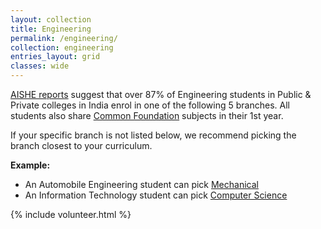 ```yaml
---
layout: collection
title: Engineering
permalink: /engineering/
collection: engineering
entries_layout: grid
classes: wide
---
```

[AISHE reports](https://www.education.gov.in/sites/upload_files/mhrd/files/statistics-new/AISHE%20Final%20Report%202018-19.pdf) suggest that over 87% of Engineering students in Public & Private colleges in India enrol in one of the following 5 branches. All students also share <a href="/engineering/common/">Common Foundation</a> subjects in their 1st year.

If your specific branch is not listed below, we recommend picking the branch closest to your curriculum.

**Example:**
- An Automobile Engineering student can pick <a href="/engineering/mechanical/">Mechanical</a>
- An Information Technology student can pick <a href="/engineering/computer/">Computer Science</a>

{% include volunteer.html %}